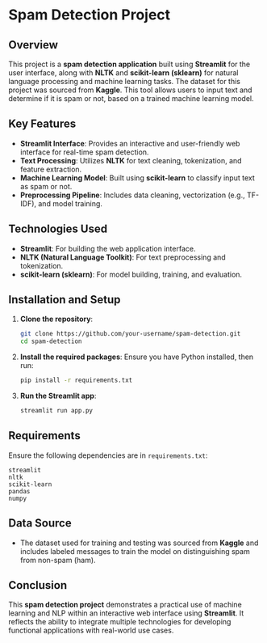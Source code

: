 # Spam Detection Project

## Overview

This project is a **spam detection application** built using **Streamlit** for the user interface, along with **NLTK** and **scikit-learn (sklearn)** for natural language processing and machine learning tasks. The dataset for this project was sourced from **Kaggle**. This tool allows users to input text and determine if it is spam or not, based on a trained machine learning model.

## Key Features

- **Streamlit Interface**: Provides an interactive and user-friendly web interface for real-time spam detection.
- **Text Processing**: Utilizes **NLTK** for text cleaning, tokenization, and feature extraction.
- **Machine Learning Model**: Built using **scikit-learn** to classify input text as spam or not.
- **Preprocessing Pipeline**: Includes data cleaning, vectorization (e.g., TF-IDF), and model training.

## Technologies Used

- **Streamlit**: For building the web application interface.
- **NLTK (Natural Language Toolkit)**: For text preprocessing and tokenization.
- **scikit-learn (sklearn)**: For model building, training, and evaluation.

## Installation and Setup

1. **Clone the repository**:
   ```bash
   git clone https://github.com/your-username/spam-detection.git
   cd spam-detection
   ```

2. **Install the required packages**:
   Ensure you have Python installed, then run:
   ```bash
   pip install -r requirements.txt
   ```

3. **Run the Streamlit app**:
   ```bash
   streamlit run app.py
   ```

## Requirements

Ensure the following dependencies are in `requirements.txt`:
```
streamlit
nltk
scikit-learn
pandas
numpy
```

## Data Source

- The dataset used for training and testing was sourced from **Kaggle** and includes labeled messages to train the model on distinguishing spam from non-spam (ham).

## Conclusion

This **spam detection project** demonstrates a practical use of machine learning and NLP within an interactive web interface using **Streamlit**. It reflects the ability to integrate multiple technologies for developing functional applications with real-world use cases.
